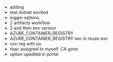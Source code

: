 * adding
* test dotnet worked
* logger options
* 2 artifacts workflow
* 2 and then env version
* AZURE_CONTAINER_REGISTRY
* AZURE_CONTAINER_REGISTRY sec in reuse wor
* con reg with ps
* rbac assigned to myself. CA gone
* option upadted in portal
